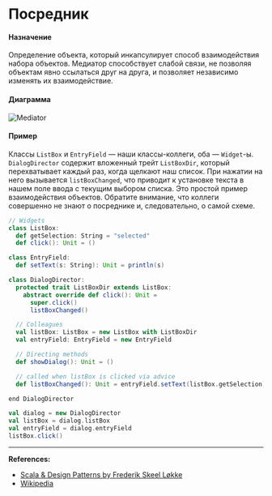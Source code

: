 # Посредник

#### Назначение

Определение объекта, который инкапсулирует способ взаимодействия набора объектов. 
Медиатор способствует слабой связи, не позволяя объектам явно ссылаться друг на друга, 
и позволяет независимо изменять их взаимодействие.

#### Диаграмма

![Mediator](https://upload.wikimedia.org/wikipedia/commons/e/e4/Mediator_design_pattern.png?uselang=ru)

#### Пример

Классы `ListBox` и `EntryField` — наши классы-коллеги, оба — `Widget`-ы. 
`DialogDirector` содержит вложенный трейт `ListBoxDir`, который перехватывает каждый раз, когда щелкают наш список. 
При нажатии на него вызывается `listBoxChanged`, что приводит к установке текста в нашем поле ввода с текущим выбором списка. 
Это простой пример взаимодействия объектов. 
Обратите внимание, что коллеги совершенно не знают о посреднике и, следовательно, о самой схеме.


```scala mdoc:silent
// Widgets
class ListBox:
  def getSelection: String = "selected"
  def click(): Unit = ()

class EntryField:
  def setText(s: String): Unit = println(s)

class DialogDirector:
  protected trait ListBoxDir extends ListBox:
    abstract override def click(): Unit =
      super.click()
      listBoxChanged()

  // Colleagues
  val listBox: ListBox = new ListBox with ListBoxDir
  val entryField: EntryField = new EntryField

  // Directing methods
  def showDialog(): Unit = ()

  // called when listBox is clicked via advice
  def listBoxChanged(): Unit = entryField.setText(listBox.getSelection)

end DialogDirector
```

```scala mdoc
val dialog = new DialogDirector
val listBox = dialog.listBox
val entryField = dialog.entryField
listBox.click()
```


---

**References:**
- [Scala & Design Patterns by Frederik Skeel Løkke](https://www.scala-lang.org/old/sites/default/files/FrederikThesis.pdf)
- [Wikipedia](https://ru.wikipedia.org/wiki/%D0%9F%D0%BE%D1%81%D1%80%D0%B5%D0%B4%D0%BD%D0%B8%D0%BA_(%D1%88%D0%B0%D0%B1%D0%BB%D0%BE%D0%BD_%D0%BF%D1%80%D0%BE%D0%B5%D0%BA%D1%82%D0%B8%D1%80%D0%BE%D0%B2%D0%B0%D0%BD%D0%B8%D1%8F))
